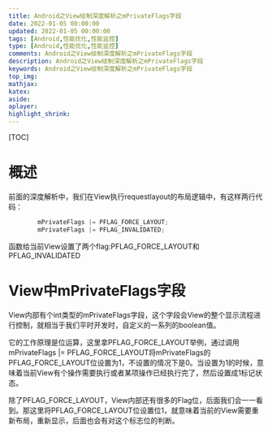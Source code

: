 ```yaml
---
title: Android之View绘制深度解析之mPrivateFlags字段
date: 2022-01-05 00:00:00
updated: 2022-01-05 00:00:00
tags: [Android,性能优化,性能监控]
type: [Android,性能优化,性能监控]
comments: Android之View绘制深度解析之mPrivateFlags字段
description: Android之View绘制深度解析之mPrivateFlags字段
keywords: Android之View绘制深度解析之mPrivateFlags字段
top_img:
mathjax:
katex:
aside:
aplayer:
highlight_shrink:
---
```


[TOC]



# 概述

前面的深度解析中，我们在View执行requestlayout的布局逻辑中，有这样两行代码：

```java
        mPrivateFlags |= PFLAG_FORCE_LAYOUT;
        mPrivateFlags |= PFLAG_INVALIDATED;
```

函数给当前View设置了两个flag:PFLAG_FORCE_LAYOUT和PFLAG_INVALIDATED



# View中mPrivateFlags字段

View内部有个int类型的mPrivateFlags字段，这个字段会View的整个显示流程进行控制，就相当于我们平时开发时，自定义的一系列的boolean值。

它的工作原理是位运算，这里拿PFLAG_FORCE_LAYOUT举例，通过调用mPrivateFlags |= PFLAG_FORCE_LAYOUT将mPrivateFlags的PFLAG_FORCE_LAYOUT位设置为1，不设置的情况下是0。当设置为1的时候，意味着当前View有个操作需要执行或者某项操作已经执行完了，然后设置成1标记状态。

除了PFLAG_FORCE_LAYOUT，View内部还有很多的Flag位，后面我们会一一看到。那这里将PFLAG_FORCE_LAYOUT位设置位1，就意味着当前的View需要重新布局，重新显示，后面也会有对这个标志位的判断。

